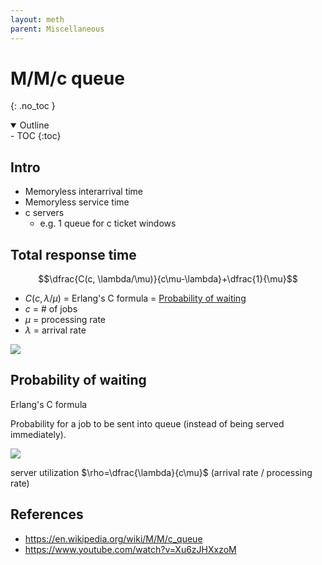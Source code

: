 ```yaml
---
layout: meth
parent: Miscellaneous
---
```


# M/M/c queue
{: .no_toc }

<details open markdown="block">
  <summary>
    Outline
  </summary>
- TOC
{:toc}
</details>

## Intro

- Memoryless interarrival time
- Memoryless service time
- c servers
	- e.g. 1 queue for c ticket windows

## Total response time

$$\dfrac{C(c, \lambda/\mu)}{c\mu-\lambda}+\dfrac{1}{\mu}$$

- $C(c, \lambda/\mu)$ = Erlang's C formula = [Probability of waiting](#Probability%20of%20waiting)
- $c$ = # of jobs
- $\mu$ = processing rate
- $\lambda$ = arrival rate

![](https://i.imgur.com/8QxXFIk.png)

## Probability of waiting

Erlang's C formula

Probability for a job to be sent into queue (instead of being served immediately).

![](https://i.imgur.com/jtOrN7w.png)

server utilization $\rho=\dfrac{\lambda}{c\mu}$ (arrival rate / processing rate)

## References

- <https://en.wikipedia.org/wiki/M/M/c_queue>
- <https://www.youtube.com/watch?v=Xu6zJHXxzoM>